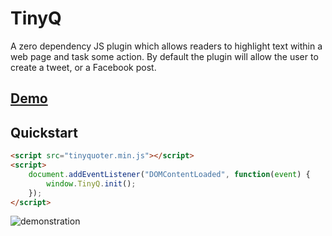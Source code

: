 # TinyQ
A zero dependency JS plugin which allows readers to highlight text within a web page and task some action. By default the plugin will allow the user to create a tweet, or a Facebook post.

## [Demo](https://aruminant.github.io/tinyq/)

## Quickstart

```html
<script src="tinyquoter.min.js"></script>
<script>
    document.addEventListener("DOMContentLoaded", function(event) {
        window.TinyQ.init();
    });
</script>
```

![demonstration](https://github.com/aruminant/tinyq/raw/master/docs/demonstration.png)  